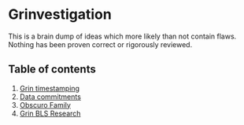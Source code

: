 # Grinvestigation

This is a brain dump of ideas which more likely than not contain flaws. Nothing has been proven correct or rigorously reviewed.

## Table of contents

1. [Grin timestamping](timestamping.md)
2. [Data commitments](data_commitments.md)
3. [Obscuro Family](Obscuro/README.md)
4. [Grin BLS Research](BLS/README.md)